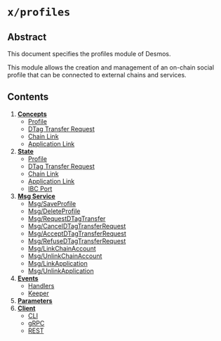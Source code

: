 <!--
order: 0
title: Profiles Overview
parent:
  title: "profiles"
-->

# `x/profiles`

## Abstract 
This document specifies the profiles module of Desmos.  

This module allows the creation and management of an on-chain social profile that can be connected to external chains and services.

## Contents
1. **[Concepts](01_concepts.md)**
    - [Profile](01_concepts.md#profile)
    - [DTag Transfer Request](01_concepts.md#dtag-transfer-request)
    - [Chain Link](01_concepts.md#chain-link)
    - [Application Link](01_concepts.md#application-link)
2. **[State](02_state.md)**
    - [Profile](02_state.md#profile)
    - [DTag Transfer Request](02_state.md#dtag-transfer-request)
    - [Chain Link](02_state.md#chain-link)
    - [Application Link](02_state.md#application-link)
    - [IBC Port](02_state.md#ibc-port)
3. **[Msg Service](03_messages.md)**
    - [Msg/SaveProfile](03_messages.md#msgsaveprofile)
    - [Msg/DeleteProfile](03_messages.md#msgdeleteprofile)
    - [Msg/RequestDTagTransfer](03_messages.md#msgrequestdtagtransfer)
    - [Msg/CancelDTagTransferRequest](03_messages.md#msgcanceldtagtransferrequest)
    - [Msg/AcceptDTagTransferRequest](03_messages.md#msgacceptdtagtransferrequest)
    - [Msg/RefuseDTagTransferRequest](03_messages.md#msgrefusedtagtransferrequest)
    - [Msg/LinkChainAccount](03_messages.md#msglinkchainaccount)
    - [Msg/UnlinkChainAccount](03_messages.md#msgunlinkchainaccount)
    - [Msg/LinkApplication](03_messages.md#msglinkapplication)
    - [Msg/UnlinkApplication](03_messages.md#msgunlinkapplication)
4. **[Events](04_events.md)**
    - [Handlers](04_events.md#handlers) 
    - [Keeper](04_events.md#keeper)
5. **[Parameters](05_params.md)**
6. **[Client](06_client.md)**
    - [CLI](06_client.md#cli)
    - [gRPC](06_client.md#grpc)
    - [REST](06_client.md#rest)